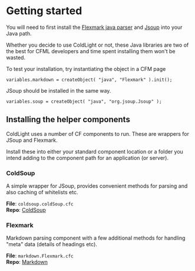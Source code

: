 # Getting started

You will need to first install the [Flexmark java parser](https://github.com/vsch/flexmark-java) and [Jsoup](https://jsoup.org/) into your Java path.

Whether you decide to use ColdLight or not, these Java libraries are two of the best for CFML developers and time spent installing them won't be wasted.

To test your installation, try instantiating the object in a CFM page

    variables.markdown = createObject( "java", "Flexmark" ).init();

JSoup should be installed in the same way.

    variables.soup = createObject( "java", "org.jsoup.Jsoup" );

## Installing the helper components

ColdLight uses a number of CF components to run. These are wrappers for JSoup and Flexmark.

Install these into either your standard component location or a folder you intend adding to the component path for an application (or server).

### ColdSoup

A simple wrapper for JSoup, provides convenient methods for parsing and also caching of whitelists etc.

**File**: `coldsoup.coldSoup.cfc`<br>
**Repo**: [ColdSoup](https://github.com/tom-clik/coldsoup)

### Flexmark

Markdown parsing component with a few additional methods for handling "meta" data (details of headings etc).

**File**: `markdown.Flexmark.cfc`<br>
**Repo**: [Markdown](https://github.com/tom-clik/markdown)







